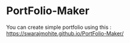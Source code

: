 # PortFolio-Maker
You can create simple portfolio using this : https://swarajmohite.github.io/PortFolio-Maker/
